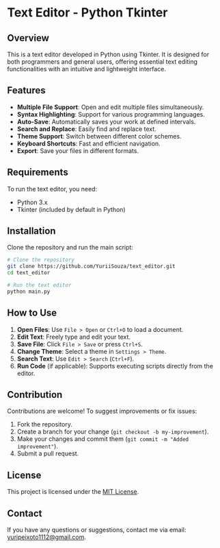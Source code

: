 # Text Editor - Python Tkinter  

## Overview  

This is a text editor developed in Python using Tkinter. It is designed for both programmers and general users, offering essential text editing functionalities with an intuitive and lightweight interface.  

## Features  

- **Multiple File Support**: Open and edit multiple files simultaneously.  
- **Syntax Highlighting**: Support for various programming languages.  
- **Auto-Save**: Automatically saves your work at defined intervals.  
- **Search and Replace**: Easily find and replace text.  
- **Theme Support**: Switch between different color schemes.  
- **Keyboard Shortcuts**: Fast and efficient navigation.  
- **Export**: Save your files in different formats.  

## Requirements  

To run the text editor, you need:  

- Python 3.x  
- Tkinter (included by default in Python)  

## Installation  

Clone the repository and run the main script:  

```bash
# Clone the repository
git clone https://github.com/YuriiSouza/text_editor.git
cd text_editor

# Run the text editor
python main.py
```  

## How to Use  

1. **Open Files**: Use `File > Open` or `Ctrl+O` to load a document.  
2. **Edit Text**: Freely type and edit your text.  
3. **Save File**: Click `File > Save` or press `Ctrl+S`.  
4. **Change Theme**: Select a theme in `Settings > Theme`.  
5. **Search Text**: Use `Edit > Search` (`Ctrl+F`).  
6. **Run Code** (if applicable): Supports executing scripts directly from the editor.  

## Contribution  

Contributions are welcome! To suggest improvements or fix issues:  

1. Fork the repository.  
2. Create a branch for your change (`git checkout -b my-improvement`).  
3. Make your changes and commit them (`git commit -m "Added improvement"`).  
4. Submit a pull request.  

## License  

This project is licensed under the [MIT License](https://opensource.org/license/mit).  

## Contact  

If you have any questions or suggestions, contact me via email: [yuripeixoto1112@gmail.com](mailto:yuripeixoto1112@gmail.com).